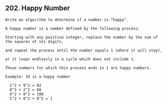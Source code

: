 ## 202\. Happy Number

    Write an algorithm to determine if a number is "happy".
    
    A happy number is a number defined by the following process: 
    
    Starting with any positive integer, replace the number by the sum of the squares of its digits, 
    
    and repeat the process until the number equals 1 (where it will stay), 
    
    or it loops endlessly in a cycle which does not include 1. 
    
    Those numbers for which this process ends in 1 are happy numbers.
    
    Example: 19 is a happy number
    
      1^2 + 9^2 = 82
      8^2 + 2^2 = 68
      6^2 + 8^2 = 100
      1^2 + 0^2 + 0^2 = 1